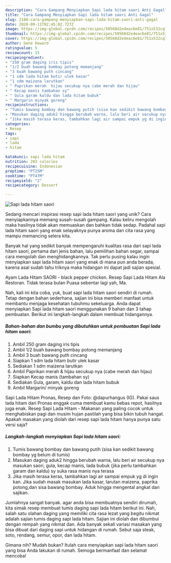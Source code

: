 ```yaml
---
description: "Cara Gampang Menyiapkan Sapi lada hitam saori Anti Gagal"
title: "Cara Gampang Menyiapkan Sapi lada hitam saori Anti Gagal"
slug: 2188-cara-gampang-menyiapkan-sapi-lada-hitam-saori-anti-gagal
date: 2020-09-11T02:45:02.727Z
image: https://img-global.cpcdn.com/recipes/50568d2e4eac6e81/751x532cq70/sapi-lada-hitam-saori-foto-resep-utama.jpg
thumbnail: https://img-global.cpcdn.com/recipes/50568d2e4eac6e81/751x532cq70/sapi-lada-hitam-saori-foto-resep-utama.jpg
cover: https://img-global.cpcdn.com/recipes/50568d2e4eac6e81/751x532cq70/sapi-lada-hitam-saori-foto-resep-utama.jpg
author: Gene Howard
ratingvalue: 5
reviewcount: 15
recipeingredient:
- "250 gram daging iris tipis"
- "1/2 buah bawang bombay potong memanjang"
- "3 buah bawang puth cincang"
- "1 sdm lada hitam butir ulek kasar"
- "1 sdm maizena larutkan"
- " Paprikan merah  hijau secukup nya cabe merah dan hijau"
- " Kecap manis tambahan sy"
- " Gula garam kaldu dan lada hitam bubuk"
- " Margarin minyak goreng"
recipeinstructions:
- "Tumis bawang bombay dan bawang putih (sisa kan sedikit bawang bombay yg belum di tumis)"
- "Masukan daging aduk2 hingga berubah warna, lalu beri air secukup nya masukan saori, gula, kecap manis, lada bubuk (jika perlu tambahkan garam dan kaldu) sy suka rasa manis nya terasa"
- "Jika masih terasa keras, tambahkan lagi air sampai empuk yg di ingin kan. Jika sudah masak masukan lada kasar, larutan maizena, paprika potong,dan sisa bawang bombay. Aduk hingga mengental angkat dan sajikan."
categories:
- Resep
tags:
- sapi
- lada
- hitam

katakunci: sapi lada hitam 
nutrition: 203 calories
recipecuisine: Indonesian
preptime: "PT25M"
cooktime: "PT47M"
recipeyield: "2"
recipecategory: Dessert

---
```



![Sapi lada hitam saori](https://img-global.cpcdn.com/recipes/50568d2e4eac6e81/751x532cq70/sapi-lada-hitam-saori-foto-resep-utama.jpg)

Sedang mencari inspirasi resep sapi lada hitam saori yang unik? Cara menyiapkannya memang susah-susah gampang. Kalau keliru mengolah maka hasilnya tidak akan memuaskan dan bahkan tidak sedap. Padahal sapi lada hitam saori yang enak selayaknya punya aroma dan cita rasa yang mampu memancing selera kita.

Banyak hal yang sedikit banyak mempengaruhi kualitas rasa dari sapi lada hitam saori, pertama dari jenis bahan, lalu pemilihan bahan segar, sampai cara mengolah dan menghidangkannya. Tak perlu pusing kalau ingin menyiapkan sapi lada hitam saori yang enak di mana pun anda berada, karena asal sudah tahu triknya maka hidangan ini dapat jadi sajian spesial.

Ayam Lada Hitam SAORI - black pepper chicken. Resep Sapi Lada Hitam Ala Restoran. Tidak terasa bulan Puasa sebentar lagi yah, Ma.


Nah, kali ini kita coba, yuk, buat sapi lada hitam saori sendiri di rumah. Tetap dengan bahan sederhana, sajian ini bisa memberi manfaat untuk membantu menjaga kesehatan tubuhmu sekeluarga. Anda dapat menyiapkan Sapi lada hitam saori menggunakan 9 bahan dan 3 tahap pembuatan. Berikut ini langkah-langkah dalam membuat hidangannya.

<!--inarticleads1-->

##### Bahan-bahan dan bumbu yang dibutuhkan untuk pembuatan Sapi lada hitam saori:

1. Ambil 250 gram daging iris tipis
1. Ambil 1/2 buah bawang bombay potong memanjang
1. Ambil 3 buah bawang puth cincang
1. Siapkan 1 sdm lada hitam butir ulek kasar
1. Sediakan 1 sdm maizena larutkan
1. Ambil  Paprikan merah &amp; hijau secukup nya (cabe merah dan hijau)
1. Siapkan  Kecap manis (tambahan sy)
1. Sediakan  Gula, garam, kaldu dan lada hitam bubuk
1. Ambil  Margarin/ minyak goreng


Sapi Lada Hitam Pronas, Resep dan Foto: @dapurhangus (IG). Pakai saus lada hitam dari Pronas enggak cuma membuat kamu bebas repot, hasilnya juga enak. Resep Sapi Lada Hitam - Makanan yang paling cocok untuk menghabiskan pagi dan musim hujan pastilah yang bisa bikin tubuh hangat. Apakah masakan yang diolah dari resep sapi lada hitam hanya punya satu versi saja? 

<!--inarticleads2-->

##### Langkah-langkah menyiapkan Sapi lada hitam saori:

1. Tumis bawang bombay dan bawang putih (sisa kan sedikit bawang bombay yg belum di tumis)
1. Masukan daging aduk2 hingga berubah warna, lalu beri air secukup nya masukan saori, gula, kecap manis, lada bubuk (jika perlu tambahkan garam dan kaldu) sy suka rasa manis nya terasa
1. Jika masih terasa keras, tambahkan lagi air sampai empuk yg di ingin kan. Jika sudah masak masukan lada kasar, larutan maizena, paprika potong,dan sisa bawang bombay. Aduk hingga mengental angkat dan sajikan.


Jumlahnya sangat banyak. agar anda bisa membuatnya sendiri dirumah, kita simak resep membuat tumis daging sapi lada hitam berikut ini. Nah, salah satu olahan daging yang memiliki cita rasa lezat yang begitu nikmat adalah sajian tumis daging sapi lada hitam. Sajian ini diolah dan dibumbui dengan rempah yang nikmat dan. Ada banyak sekali variasi masakan yang bisa dibuat dari daging sapi untuk hidangan di rumah. Sebut saja steak, soto, rendang, semur, opor, dan lada hitam. 

Gimana nih? Mudah bukan? Itulah cara menyiapkan sapi lada hitam saori yang bisa Anda lakukan di rumah. Semoga bermanfaat dan selamat mencoba!
